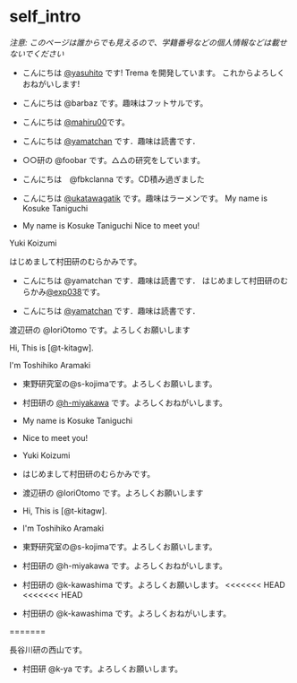 # self_intro

_注意: このページは誰からでも見えるので、学籍番号などの個人情報などは載せないでください_


* こんにちは [@yasuhito](https://github.com/yasuhito) です! Trema を開発しています。
  これからよろしくおねがいします!
* こんにちは @barbaz です。趣味はフットサルです。
* こんにちは [@mahiru00](https://github.com/mahiru00)です。
* こんにちは [@yamatchan](https://github.com/yamatchan) です．趣味は読書です．
* ○○研の @foobar です。△△の研究をしています。
* こんにちは　@fbkclanna です。CD積み過ぎました
* こんにちは [@ukatawagatik](https://github.com/ukatawagatik) です。趣味はラーメンです。
My name is Kosuke Taniguchi

* My name is Kosuke Taniguchi
Nice to meet you!

Yuki Koizumi

はじめまして村田研のむらかみです。
* こんにちは @yamatchan です．趣味は読書です．
はじめまして村田研のむらかみ[@exp038](http://github.com/exp038)です。

* こんにちは [@yamatchan](https://github.com/yamatchan) です．趣味は読書です．

渡辺研の @IoriOtomo です。よろしくお願いします

Hi, This is [@t-kitagw].

I'm Toshihiko Aramaki

* 東野研究室の@s-kojimaです。よろしくお願いします。

* 村田研の [@h-miyakawa](https://github.com/h-miyakawa) です。よろしくおねがいします。
* My name is Kosuke Taniguchi
* Nice to meet you!
* Yuki Koizumi
* はじめまして村田研のむらかみです。
* 渡辺研の @IoriOtomo です。よろしくお願いします
* Hi, This is [@t-kitagw].
* I'm Toshihiko Aramaki
* 東野研究室の@s-kojimaです。よろしくお願いします。
* 村田研の @h-miyakawa です。よろしくおねがいします。
* 村田研の @k-kawashima です。よろしくお願いします。
<<<<<<< HEAD
<<<<<<< HEAD
* 村田研の @k-kawashima です。よろしくおねがいします。

=======

長谷川研の西山です。


* 村田研 @k-ya です。よろしくお願いします。
